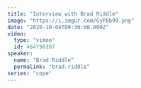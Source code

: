 ```yaml
---
title: "Interview with Brad Riddle"
image: "https://i.imgur.com/GyP6b99.png"
date: "2020-10-04T09:30:00.000Z"
video:
  type: "vimeo"
  id: 464756397
speaker:
  name: "Brad Riddle"
  permalink: "brad-riddle"
series: "cope"
---
```

